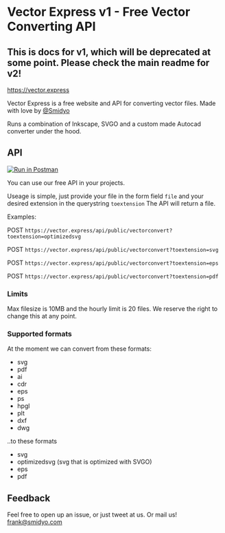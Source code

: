 # Vector Express v1 - Free Vector Converting API

## This is docs for v1, which will be deprecated at some point. Please check the main readme for v2!

https://vector.express

Vector Express is a free website and API for converting vector files. Made with love by [@Smidyo](https://twitter.com/smidyo)

Runs a combination of Inkscape, SVGO and a custom made Autocad converter under the hood.

## API

[![Run in Postman](https://run.pstmn.io/button.svg)](https://app.getpostman.com/run-collection/0f29a3f11f39cae080da)

You can use our free API in your projects.

Useage is simple, just provide your file in the form field `file` and your desired extension in the querystring `toextension` The API will return a file.

Examples:

POST `https://vector.express/api/public/vectorconvert?toextension=optimizedsvg`

POST `https://vector.express/api/public/vectorconvert?toextension=svg`

POST `https://vector.express/api/public/vectorconvert?toextension=eps`

POST `https://vector.express/api/public/vectorconvert?toextension=pdf`


### Limits

Max filesize is 10MB and the hourly limit is 20 files. We reserve the right to change this at any point.


### Supported formats

At the moment we can convert from these formats:

- svg
- pdf
- ai
- cdr
- eps
- ps
- hpgl
- plt
- dxf
- dwg

..to these formats

- svg
- optimizedsvg (svg that is optimized with SVGO)
- eps
- pdf

## Feedback

Feel free to open up an issue, or just tweet at us. Or mail us! frank@smidyo.com  
